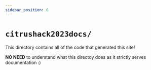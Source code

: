 ```yaml
---
sidebar_position: 6
---
```


# `citrushack2023docs/`

This directory contains all of the code that generated this site!

**NO NEED** to understand what this directoy does as it strictly serves documentation :)